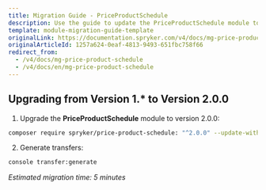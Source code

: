 ```yaml
---
title: Migration Guide - PriceProductSchedule
description: Use the guide to update the PriceProductSchedule module to a newer version.
template: module-migration-guide-template
originalLink: https://documentation.spryker.com/v4/docs/mg-price-product-schedule
originalArticleId: 1257a624-0eaf-4813-9493-651fbc758f66
redirect_from:
  - /v4/docs/mg-price-product-schedule
  - /v4/docs/en/mg-price-product-schedule
---
```


## Upgrading from Version 1.* to Version 2.0.0

1. Upgrade the **PriceProductSchedule** module to version 2.0.0:

```bash
composer require spryker/price-product-schedule: "^2.0.0" --update-with-dependencies
```

2. Generate transfers:

```bash
console transfer:generate
```

*Estimated migration time: 5 minutes*
